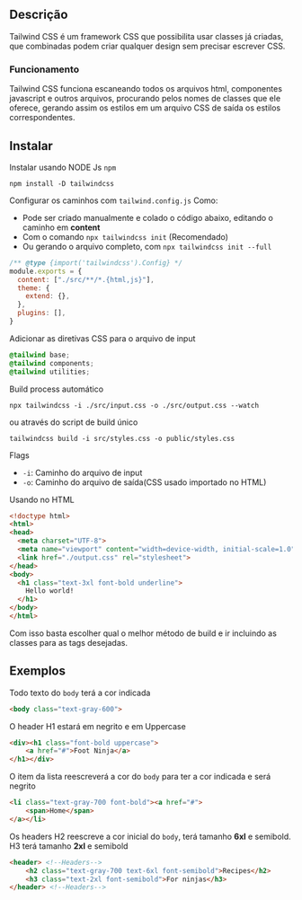 ## Descrição
Tailwind CSS é um framework CSS que possibilita usar classes já criadas, que combinadas podem criar qualquer design sem precisar escrever CSS.

### Funcionamento
Tailwind CSS funciona escaneando todos os arquivos html, componentes javascript e outros arquivos, procurando pelos nomes de classes que ele oferece, gerando assim os estilos em um arquivo CSS de saída os estilos correspondentes.

## Instalar

Instalar usando NODE Js `npm`
```shell
npm install -D tailwindcss
```

Configurar os caminhos com `tailwind.config.js`
Como:
- Pode ser criado manualmente e colado o código abaixo, editando o caminho em **content**
- Com o comando `npx tailwindcss init` (Recomendado)
- Ou gerando o arquivo completo, com `npx tailwindcss init --full`
```javascript
/** @type {import('tailwindcss').Config} */
module.exports = {
  content: ["./src/**/*.{html,js}"],
  theme: {
    extend: {},
  },
  plugins: [],
}
```

Adicionar as diretivas CSS para o arquivo de input
```css
@tailwind base;
@tailwind components;
@tailwind utilities;
```

Build process automático
```shell
npx tailwindcss -i ./src/input.css -o ./src/output.css --watch
```

ou através do script de build único
```shell
tailwindcss build -i src/styles.css -o public/styles.css
```

Flags
- `-i`: Caminho do arquivo de input
- `-o`: Caminho do arquivo de saída(CSS usado importado no HTML)

Usando no HTML
```html
<!doctype html>
<html>
<head>
  <meta charset="UTF-8">
  <meta name="viewport" content="width=device-width, initial-scale=1.0">
  <link href="./output.css" rel="stylesheet">
</head>
<body>
  <h1 class="text-3xl font-bold underline">
    Hello world!
  </h1>
</body>
</html>
```

Com isso basta escolher qual o melhor método de build e ir incluindo as classes para as tags desejadas.

## Exemplos

Todo texto do `body` terá a cor indicada
```html
<body class="text-gray-600">
```

O header H1 estará em negrito e em Uppercase
```html
<div><h1 class="font-bold uppercase">
	<a href="#">Foot Ninja</a>
</h1></div>
```

O item da lista reescreverá a cor do `body` para ter a cor indicada e será negrito
```html
<li class="text-gray-700 font-bold"><a href="#">
	<span>Home</span>
</a></li>
```

Os headers H2 reescreve a cor inicial do `body`, terá tamanho **6xl** e semibold. H3 terá tamanho **2xl** e semibold
```html
<header> <!--Headers-->
	<h2 class="text-gray-700 text-6xl font-semibold">Recipes</h2>
	<h3 class="text-2xl font-semibold">For ninjas</h3>
</header> <!--Headers-->
```